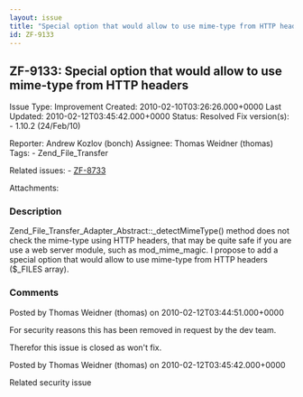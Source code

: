 ```yaml
---
layout: issue
title: "Special option that would allow to use mime-type from HTTP headers"
id: ZF-9133
---
```


ZF-9133: Special option that would allow to use mime-type from HTTP headers
---------------------------------------------------------------------------

 Issue Type: Improvement Created: 2010-02-10T03:26:26.000+0000 Last Updated: 2010-02-12T03:45:42.000+0000 Status: Resolved Fix version(s): - 1.10.2 (24/Feb/10)
 
 Reporter:  Andrew Kozlov (bonch)  Assignee:  Thomas Weidner (thomas)  Tags: - Zend\_File\_Transfer
 
 Related issues: - [ZF-8733](/issues/browse/ZF-8733)
 
 Attachments: 
### Description

Zend\_File\_Transfer\_Adapter\_Abstract::\_detectMimeType() method does not check the mime-type using HTTP headers, that may be quite safe if you are use a web server module, such as mod\_mime\_magic. I propose to add a special option that would allow to use mime-type from HTTP headers ($\_FILES array).

 

 

### Comments

Posted by Thomas Weidner (thomas) on 2010-02-12T03:44:51.000+0000

For security reasons this has been removed in request by the dev team.

Therefor this issue is closed as won't fix.

 

 

Posted by Thomas Weidner (thomas) on 2010-02-12T03:45:42.000+0000

Related security issue

 

 